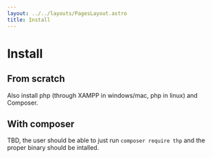 ```yaml
---
layout: ../../layouts/PagesLayout.astro
title: Install
---
```


# Install

## From scratch

Also install php (through XAMPP in windows/mac, php in linux) and Composer.

## With composer

TBD, the user should be able to just run `composer require thp` and
the proper binary should be intalled.
